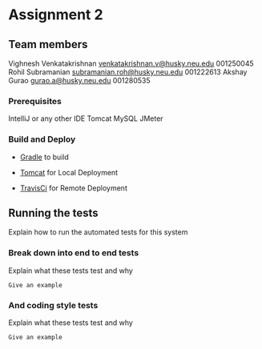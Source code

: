 # Assignment 2

## Team members
Vighnesh Venkatakrishnan venkatakrishnan.v@husky.neu.edu 001250045
Rohil Subramanian subramanian.roh@husky.neu.edu 001222613
Akshay Gurao gurao.a@husky.neu.edu 001280535


### Prerequisites

IntelliJ or any other IDE
Tomcat
MySQL
JMeter



### Build and Deploy


* [Gradle](https://gradle.org/) to build

* [Tomcat](http://tomcat.apache.org/) for Local Deployment

* [TravisCi](https://travis-ci.com/) for Remote Deployment



## Running the tests

Explain how to run the automated tests for this system

### Break down into end to end tests

Explain what these tests test and why

```
Give an example
```

### And coding style tests

Explain what these tests test and why

```
Give an example
```

